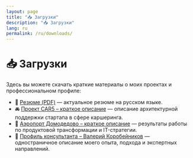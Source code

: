 ```yaml
---
layout: page
title: "📥 Загрузки"
description: "📥 Загрузки"
lang: ru
permalink: /ru/downloads/
---
```


# 📥 Загрузки

Здесь вы можете скачать краткие материалы о моих проектах и профессиональном профиле:

<ul>
  <li>📄 <a href="./downloads/resume.pdf" target="_blank">Резюме (PDF)</a> — актуальное резюме на русском языке.</li>
  <li>🚘 <a href="./downloads/car5-onepager.pdf" target="_blank">Проект CAR5 – краткое описание</a> — описание архитектурной поддержки стартапа в сфере каршеринга.</li>
  <li>🛫 <a href="./downloads/domodedovo-onepager.pdf" target="_blank">Аэропорт Домодедово – краткое описание</a> — результаты работы по продуктовой трансформации и IT-стратегии.</li>
  <li>🧠 <a href="./downloads/valerii-korobeinikov-profile.pdf" target="_blank">Профиль консультанта – Валерий Коробейников</a> — одностраничное описание моего опыта, подхода и экспертных направлений.</li>
</ul>
